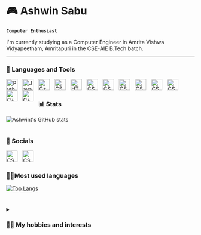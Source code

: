 # 🎮 Ashwin Sabu 
**`Computer Enthusiast`**

I'm currently studying as a Computer Engineer in Amrita Vishwa Vidyapeetham, Amritapuri in the CSE-AIE B.Tech batch.

---

### 🧰 Languages and Tools

<img align="left" alt="Python" width="30px" style="padding-right:10px;" src="https://cdn.jsdelivr.net/gh/devicons/devicon/icons/python/python-plain.svg" />
<img align="left" alt="Java" width="30px" style="padding-right:10px;" src="https://cdn.jsdelivr.net/gh/devicons/devicon/icons/java/java-original.svg"/>
<img align="left" alt="C++" width="30px" style="padding-right:10px;" src="https://cdn.jsdelivr.net/gh/devicons/devicon/icons/cplusplus/cplusplus-original.svg" />
<img align="left" alt="CSS" width="30px" style="padding-right:10px;" src="https://cdn.jsdelivr.net/gh/devicons/devicon/icons/csharp/csharp-original.svg" />
<img align="left" alt="HTML" width="30px" style="padding-right:10px;" src="https://cdn.jsdelivr.net/gh/devicons/devicon/icons/html5/html5-plain.svg" />
<img align="left" alt="CSS" width="30px" style="padding-right:10px;" src="https://cdn.jsdelivr.net/gh/devicons/devicon/icons/css3/css3-plain.svg" />
<img align="left" alt="CSS" width="30px" style="padding-right:10px;" src="https://cdn.jsdelivr.net/gh/devicons/devicon/icons/vscode/vscode-original.svg" />
<img align="left" alt="CSS" width="30px" style="padding-right:10px;" src="https://cdn.jsdelivr.net/gh/devicons/devicon/icons/github/github-original.svg" />
<img align="left" alt="CSS" width="30px" style="padding-right:10px;" src="https://cdn.jsdelivr.net/gh/devicons/devicon/icons/git/git-original.svg"/>
<img align="left" alt="CSS" width="30px" style="padding-right:10px;" src="https://cdn.jsdelivr.net/gh/devicons/devicon/icons/jupyter/jupyter-original-wordmark.svg"/>
<img align="left" alt="CSS" width="30px" style="padding-right:10px;" src="https://cdn.jsdelivr.net/gh/devicons/devicon/icons/mysql/mysql-original-wordmark.svg"/>
<img align="left" alt="C++" width="30px" style="padding-right:10px;" src="https://cdn.jsdelivr.net/gh/devicons/devicon/icons/matlab/matlab-original.svg"/>
<img align="left" alt="C++" width="30px" style="padding-right:10px;" src="https://cdn.jsdelivr.net/gh/devicons/devicon/icons/photoshop/photoshop-plain.svg"/>


<br />

#

### 📊 Stats

![Ashwint's GitHub stats](https://github-readme-stats.vercel.app/api?username=CROSSTAR001&show_icons=true&theme=radical)



#

### 📲 Socials
<a href="https://twitter.com/cstarxyvil2k369">
<img align="left" alt="CSS" width="30px" style="padding-right:10px;" src="https://cdn.iconscout.com/icon/free/png-512/twitter-241-721979.png?f=avif&w=512"/>
</a>

<a href="https://www.linkedin.com/in/ashwin-sabu-31a0a0b4/">
<img align="left" alt="CSS" width="30px" style="padding-right:10px;" src="https://cdn.jsdelivr.net/gh/devicons/devicon/icons/linkedin/linkedin-original.svg"/>
</a>
<br />

#

 ### 👨‍💻Most used languages

[![Top Langs](https://github-readme-stats.vercel.app/api/top-langs/?username=CROSSTAR001)](https://github.com/cROSSTAR001/github-readme-stats)

#

<details>
<summary><h3>👨‍💻 My hobbies and interests </h3></summary>
   I read books and play video games :)
   
   Connect with me on [Twitter]([https://twitter.com/cstarxyvil2k369](https://twitter.com/ashwin1623_sabu)) and
  [LinkedIn](https://www.linkedin.com/in/ashwin-sabu-31a0a0b4/) 


